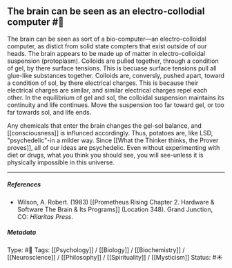 ## The brain can be seen as an electro-collodial computer  #🧠 

The brain can be seen as sort of a bio-computer—an electro-colloidal computer, as distict from solid state compters that exist outside of our heads. The brain appears to be made up of matter in electro-colloidal suspension (protoplasm). Colloids are pulled together, through a condition of gel, by there surface tensions. This is becuase surface tensions pull all glue-like substances together. Colloids are, conversly, pushed apart, toward a condition of sol, by there electrical charges. This is because their electrical charges are similar, and similar electrical charges repel each other. In the equilibrium of gel and sol, the colloidal suspension maintains its continuity and life continues. Move the suspension too far toward gel, or too far towards sol, and life ends.

Any chemicals that enter the brain changes the gel-sol balance, and [[consciousness]] is influnced accordingly. Thus, potatoes are, like LSD, "psychedelic"-in a milder way. Since [[What the Thinker thinks, the Prover proves]], all of our ideas are psychedelic. Even without experimenting with diet or drugs, what you think you should see, you will see-unless it is physically impossible in this universe.

___

##### References

- Wilson, A. Robert. (1983) [[Prometheus Rising Chapter 2. Hardware & Software The Brain & Its Programs]] (Location 348). Grand Junction, CO: _Hilaritas Press_.

##### Metadata

Type: #🔴 
Tags:  [[Psychology]] / [[Biology]] / [[Biochemistry]] / [[Neuroscience]] / [[Philosophy]] / [[Spirituality]] / [[Mysticism]]
Status: #☀️ 